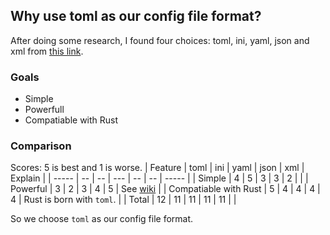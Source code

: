 ## Why use toml as our config file format?

After doing some research, I found four choices: toml, ini, yaml, json and xml from [this link](https://www.barenakedcoder.com/blog/2020/03/config-files-ini-xml-json-yaml-toml/).

### Goals
- Simple
- Powerfull
- Compatiable with Rust
### Comparison
Scores: 5 is best and 1 is worse.
| Feature | toml | ini | yaml | json | xml | Explain |
| ----- | -- | -- | --- | -- | -- | ----- |
| Simple |  4 | 5 | 3 | 3 | 2 | |
| Powerful | 3 | 2 | 3 | 4 | 5 | See [wiki](https://en.wikipedia.org/wiki/TOML) |
| Compatiable with Rust | 5 |  4 | 4 | 4 | 4 | Rust is born with `toml`. |
| Total |  12 | 11 | 11 | 11 | 11 | |

So we choose `toml` as our config file format.
